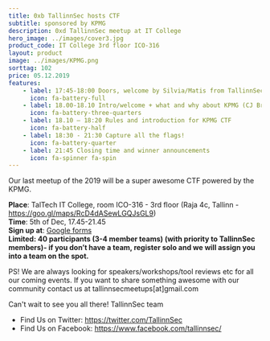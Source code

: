 ```yaml
---
title: 0xb TallinnSec hosts CTF
subtitle: sponsored by KPMG
description: 0xd TallinnSec meetup at IT College
hero_image: ../images/cover3.jpg
product_code: IT College 3rd floor ICO-316
layout: product
image: ../images/KPMG.png
sorttag: 102
price: 05.12.2019
features:
    - label: 17:45-18:00 Doors, welcome by Silvia/Matis from TallinnSec Meetup
      icon: fa-battery-full
    - label: 18.00-18.10 Intro/welcome + what and why about KPMG (CJ Brady Maxwell)
      icon: fa-battery-three-quarters
    - label: 18.10 – 18:20 Rules and introduction for KPMG CTF
      icon: fa-battery-half
    - label: 18:30 - 21:30 Capture all the flags!
      icon: fa-battery-quarter
    - label: 21:45 Closing time and winner announcements
      icon: fa-spinner fa-spin 
---
```


Our last meetup of the 2019 will be a super awesome CTF powered by the KPMG.

<p>
  <b>Place</b>: TalTech IT College, room ICO-316 - 3rd floor (Raja 4c, Tallinn - <a href="https://goo.gl/maps/RcD4dASewLGQJsGL9">https://goo.gl/maps/RcD4dASewLGQJsGL9</a>)<br>
  <b>Time</b>: 5th of Dec, 17.45-21.45<br>
  <b>Sign up at</b>: <a href="https://forms.gle/sM6RGowTJzP4UGAs7">Google forms</a><br>
  <b>Limited:  40 participants (3-4 member teams) (with priority to TallinnSec members)- if you don’t have a team, register solo and we will assign you into a team on the spot.</b>

<br>
</p>

PS! We are always looking for speakers/workshops/tool reviews etc for all our coming events. If you want to share something awesome with our community contact us at tallinnsecmeetups[at]gmail.com
 
Can't wait to see you all there!
TallinnSec team

* Find Us on Twitter: <https://twitter.com/TallinnSec>
* Find Us on Facebook: <https://www.facebook.com/tallinnsec/>
